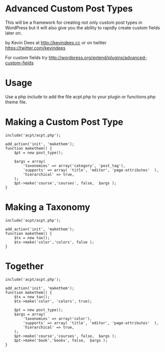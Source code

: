 Advanced Custom Post Types
===

This will be a framework for creating not only custom post types in WordPress but it will also give you the ability to rapidly create custom fields later on.

by Kevin Dees at http://kevindees.cc
or on twitter https://twitter.com/kevindees

For custom fields try http://wordpress.org/extend/plugins/advanced-custom-fields

Usage
===

Use a php include to add the file acpt.php to your plugin or functions.php theme file.

Making a Custom Post Type
===

	include('acpt/acpt.php');

	add_action('init', 'makethem');
	function makethem() {
		$pt = new post_type();

		$args = array(
			'taxonomies' => array('category', 'post_tag'),
			'supports' => array( 'title', 'editor', 'page-attributes'  ),
			'hierarchical' => true,
		);
		$pt->make('course','courses', false,  $args );
	}

Making a Taxonomy
===

	include('acpt/acpt.php');

	add_action('init', 'makethem');
	function makethem() {
		$tx = new tax();
		$tx->make('color','colors', false );
	}

Together
===

	include('acpt/acpt.php');

	add_action('init', 'makethem');
	function makethem() {
		$tx = new tax();
		$tx->make('color', 'colors', true);

		$pt = new post_type();
		$args = array(
			'taxonomies' => array('color'),
			'supports' => array( 'title', 'editor', 'page-attributes'  ),
			'hierarchical' => true,
		);
		$pt->make('course','courses', false,  $args );
		$pt->make('book','books', false,  $args );
	}